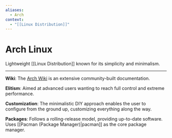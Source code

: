 ```yaml
---
aliases:
  - Arch
context:
  - "[[Linux Distribution]]"
---
```


# Arch Linux

Lightweight [[Linux Distribution]] known for its simplicity and minimalism.

---

**Wiki**: The [Arch Wiki](https://archlinux.org) is an extensive community-built documentation.

**Elitism**: Aimed at advanced users wanting to reach full control and extreme performance.

**Customization**: The minimalistic DIY approach enables the user to configure from the ground up, customizing everything along the way.

**Packages**: Follows a rolling-release model, providing up-to-date software. Uses [[Pacman (Package Manager)|pacman]] as the core package manager.

